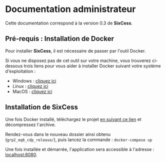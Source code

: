 # Documentation administrateur

Cette documentation correspond à la version 0.3 de **SixCess**.


## Pré-requis : Installation de Docker

Pour installer **SixCess**, il est nécessaire de passer par l'outil Docker.

Si vous ne disposez pas de cet outil sur votre machine, vous trouverez ci-dessous trois liens pour vous aider à installer Docker suivant votre système d'exploitation :
  - Windows : [cliquez ici](https://docs.docker.com/docker-for-windows/install/)
  - Linux : [cliquez ici](https://runnable.com/docker/install-docker-on-linux/)
  - MacOS : [cliquez ici](https://docs.docker.com/docker-for-mac/install/)


## Installation de SixCess

Une fois Docker installé, téléchargez le projet [en suivant ce lien](https://github.com/Version-Project/grp2_eq6_cdp_release/archive/master.zip) et décompressez l'archive.

Rendez-vous dans le nouveau dossier ainsi obtenu (``grp2_eq6_cdp_release/``), puis lancez la commande : 
``docker-compose up``

Une fois installée et démarrée, l'application sera accessible à l'adresse : [localhost:8080](http://localhost:8080).
